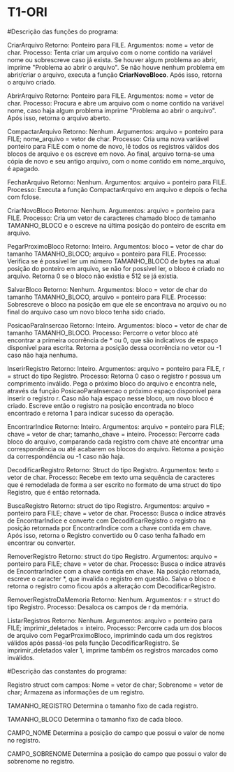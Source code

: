# T1-ORI

#Descrição das funções do programa:


CriarArquivo
Retorno: Ponteiro para FILE.
Argumentos: nome = vetor de char.
Processo: Tenta criar um arquivo com o nome contido na variável nome ou sobrescreve caso já exista. Se houver algum problema ao abrir, imprime "Problema ao abrir o arquivo". Se não houve nenhum problema em abrir/criar o arquivo, executa a função <b>CriarNovoBloco</b>. Após isso, retorna o arquivo criado.

AbrirArquivo
Retorno: Ponteiro para FILE.
Argumentos: nome = vetor de char.
Processo: Procura e abre um arquivo com o nome contido na variável nome, caso haja algum problema imprime "Problema ao abrir o arquivo". Após isso, retorna o arquivo aberto.

CompactarArquivo
Retorno: Nenhum.
Argumentos: arquivo = ponteiro para FILE; nome_arquivo = vetor de char.
Processo: Cria uma nova variável ponteiro para FILE com o nome de novo, lê todos os registros válidos dos blocos de arquivo e os escreve em novo. Ao final, arquivo torna-se uma cópia de novo e seu antigo arquivo, com o nome contido em nome_arquivo, é apagado.

FecharArquivo
Retorno: Nenhum.
Argumentos: arquivo = ponteiro para FILE.
Processo: Executa a função CompactarArquivo em arquivo e depois o fecha com fclose.

CriarNovoBloco
Retorno: Nenhum.
Argumentos: arquivo = ponteiro para FILE.
Processo: Cria um vetor de caracteres chamado bloco de tamanho TAMANHO_BLOCO e o escreve na última posição do ponteiro de escrita em arquivo.

PegarProximoBloco
Retorno: Inteiro.
Argumentos: bloco = vetor de char do tamanho TAMANHO_BLOCO; arquivo =  ponteiro para FILE.
Processo: Verifica se é possível ler um número TAMANHO_BLOCO de bytes na atual posição do ponteiro em arquivo, se não for possível ler, o bloco é criado no arquivo. Retorna 0 se o bloco não existia e 512 se já existia.

SalvarBloco
Retorno: Nenhum.
Argumentos: bloco = vetor de char do tamanho TAMANHO_BLOCO, arquivo = ponteiro para FILE.
Processo: Sobrescreve o bloco na posição em que ele se encontrava no arquivo ou no final do arquivo caso um novo bloco tenha sido criado.

PosicaoParaInsercao
Retorno: Inteiro.
Argumentos: bloco = vetor de char de tamanho TAMANHO_BLOCO.
Processo: Percorre o vetor bloco até encontrar a primeira ocorrência de * ou 0, que são indicativos de espaço disponível para escrita. Retorna a posição dessa ocorrência no vetor ou -1 caso não haja nenhuma.

InserirRegistro
Retorno: Inteiro.
Argumentos: arquivo = ponteiro para FILE, r = struct do tipo Registro.
Processo: Retorna 0 caso o registro r possua um comprimento inválido. Pega o próximo bloco do arquivo e encontra nele, através da função PosicaoParaInsercao o próximo espaço disponível para inserir o registro r. Caso não haja espaço nesse bloco, um novo bloco é criado. Escreve então o registro na posição encontrada no bloco encontrado e retorna 1 para indicar sucesso da operação.

EncontrarIndice
Retorno: Inteiro.
Argumentos: arquivo = ponteiro para FILE; chave = vetor de char; tamanho_chave = inteiro. 
Processo: Percorre cada bloco do arquivo, comparando cada registro com chave até encontrar uma correspondência ou até acabarem os blocos do arquivo. Retorna a posição da correspondência ou -1 caso não haja.

DecodificarRegistro
Retorno: Struct do tipo Registro.
Argumentos: texto = vetor de char.
Processo: Recebe em texto uma sequência de caracteres que é remodelada de forma a ser escrito no formato de uma struct do tipo Registro, que é então retornada.

BuscaRegistro
Retorno: struct do tipo Registro.
Argumentos: arquivo = ponteiro para FILE; chave = vetor de char.
Processo: Busca o índice através de EncontrarIndice e converte com DecodificarRegistro o registro na posição retornada por EncontrarIndice com a chave contida em chave. Após isso, retorna o Registro convertido ou 0 caso tenha falhado em encontrar ou converter.

RemoverRegistro
Retorno: struct do tipo Registro.
Argumentos: arquivo = ponteiro para FILE; chave = vetor de char.
Processo: Busca o índice através de EncontrarIndice com a chave contida em chave. Na posição retornada, escreve o caracter *, que invalida o registro em questão. Salva o bloco e retorna o registro como ficou após a alteração com DecodificarRegistro.

RemoverRegistroDaMemoria
Retorno: Nenhum. 
Argumentos: r = struct do tipo Registro.
Processo: Desaloca os campos de r da memória.

ListarRegistros
Retorno: Nenhum.
Argumentos: arquivo = ponteiro para FILE; imprimir_deletados = inteiro.
Processo: Percorre cada um dos blocos de arquivo com PegarProximoBloco, imprimindo cada um dos registros válidos após passá-los pela função DecodificarRegistro. Se imprimir_deletados valer 1, imprime também os registros marcados como inválidos.

#Descrição das constantes do programa:

Registro
struct com campos:
Nome = vetor de char;
Sobrenome = vetor de char;
Armazena as informações de um registro.

TAMANHO_REGISTRO
Determina o tamanho fixo de cada registro.

TAMANHO_BLOCO
Determina o tamanho fixo de cada bloco.

CAMPO_NOME
Determina a posição do campo que possui o valor de nome no registro.

CAMPO_SOBRENOME
Determina a posição do campo que possui o valor de sobrenome no registro.


